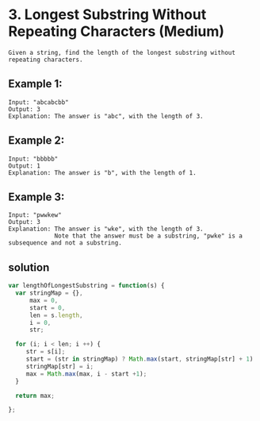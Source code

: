 # 3. Longest Substring Without Repeating Characters (Medium)

```
Given a string, find the length of the longest substring without repeating characters.
```

## Example 1:

```
Input: "abcabcbb"
Output: 3
Explanation: The answer is "abc", with the length of 3.
```

## Example 2:

```
Input: "bbbbb"
Output: 1
Explanation: The answer is "b", with the length of 1.
```


## Example 3:

```
Input: "pwwkew"
Output: 3
Explanation: The answer is "wke", with the length of 3.
             Note that the answer must be a substring, "pwke" is a subsequence and not a substring.
```

## solution

```js
var lengthOfLongestSubstring = function(s) {
  var stringMap = {},
      max = 0,
      start = 0,
      len = s.length,
      i = 0,
      str;

  for (i; i < len; i ++) {
     str = s[i];
     start = (str in stringMap) ? Math.max(start, stringMap[str] + 1) : start;
     stringMap[str] = i;
     max = Math.max(max, i - start +1);
  }

  return max;

};

```
